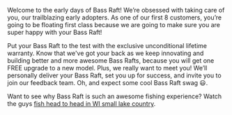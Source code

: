 Welcome to the early days of Bass Raft! We’re obsessed with taking care of you, our trailblazing early adopters. 
As one of our first 8 customers, you’re going to be floating first class because we are going to 
make sure you are super happy with your Bass Raft!

Put your Bass Raft to the test with the exclusive unconditional lifetime warranty. Know that we've got your back as we keep
innovating and building better and more awesome Bass Rafts, because you will get one FREE upgrade to a new model. 
Plus, we really want to meet you! We’ll personally deliver your Bass Raft, set you up for success, 
and invite you to join our feedback team. Oh, and expect some cool Bass Raft swag 😃.

Want to see why Bass Raft is such an awesome fishing experience?
Watch the guys <a href="https://youtu.be/zsnN3zBKQ34?si=7kt0wLzYgl6QatKC" target="_blank" rel="noopener noreferrer">fish head to head in WI small lake country</a>.

